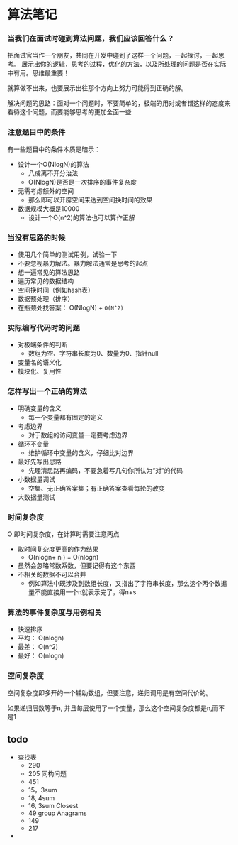 # 算法笔记

### 当我们在面试时碰到算法问题，我们应该回答什么？
把面试官当作一个朋友，共同在开发中碰到了这样一个问题，一起探讨，一起思考。
展示出你的逻辑，思考的过程，优化的方法，以及所处理的问题是否在实际中有用。思维最重要！

就算做不出来，也要展示出往那个方向上努力可能得到正确的解。

解决问题的思路：面对一个问题时，不要简单的，极端的用对或者错这样的态度来看待这个问题，而要能够思考的更加全面一些


### 注意题目中的条件
有一些题目中的条件本质是暗示：
 - 设计一个O(NlogN)的算法
   - 八成离不开分治法
   - O(NlogN)是否是一次排序的事件复杂度
 - 无需考虑额外的空间
   - 那么即可以开辟空间来达到空间换时间的效果
 - 数据规模大概是10000
   - 设计一个O(n^2)的算法也可以算作正解


### 当没有思路的时候
 - 使用几个简单的测试用例，试验一下
 - 不要忽视暴力解法。暴力解法通常是思考的起点 
 - 想一遍常见的算法思路
 - 遍历常见的数据结构
 - 空间换时间（例如hash表）
 - 数据预处理（排序）
 - 在瓶颈处找答案： O(NlogN) + `O(N^2)` 


### 实际编写代码时的问题
 - 对极端条件的判断
   - 数组为空、字符串长度为0、数量为0、指针null
 - 变量名的语义化
 - 模块化、复用性


### 怎样写出一个正确的算法
 - 明确变量的含义
   - 每一个变量都有固定的定义
 - 考虑边界
   - 对于数组的访问变量一定要考虑边界
 - 循环不变量
   - 维护循环中变量的含义，仔细比对边界
 - 最好先写出思路
   - 先理清思路再编码，不要急着写几句你所认为“对”的代码
 - 小数据量调试
   - 空集、无正确答案集；有正确答案查看每轮的改变
 - 大数据量测试



### 时间复杂度
 O 即时间复杂度，在计算时需要注意两点
 - 取时间复杂度更高的作为结果
   - O(nlogn+ n ) = O(nlogn)
 - 虽然会忽略常数系数，但要记得有这个东西
 - 不相关的数据不可以合并
   - 例如算法中既涉及到数组长度，又指出了字符串长度，那么这个两个数据量不能直接用一个n就表示完了，得n+s


### 算法的事件复杂度与用例相关
 - 快速排序
 - 平均： O(nlogn)
 - 最差： O(n^2)
 - 最好： O(nlogn)


### 空间复杂度
空间复杂度即多开的一个辅助数组，但要注意，递归调用是有空间代价的。

如果递归层数等于n, 并且每层使用了一个变量，那么这个空间复杂度都是n,而不是1


## todo

 - 查找表
   - 290
   - 205 同构问题
   - 451
   - 15，3sum
   - 18, 4sum
   - 16, 3sum Closest
   - 49 group Anagrams
   - 149
   - 217
 - 